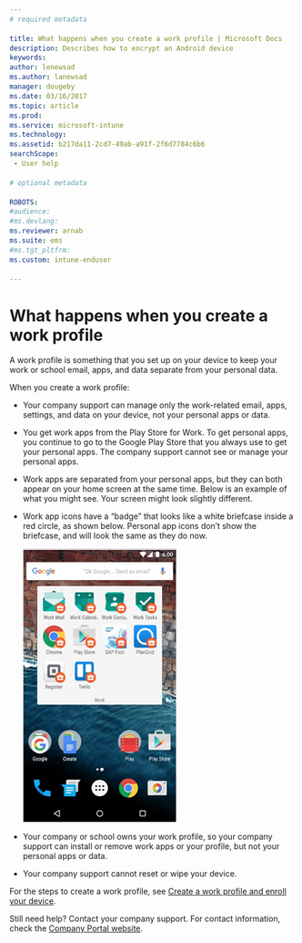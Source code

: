 ```yaml
---
# required metadata

title: What happens when you create a work profile | Microsoft Docs
description: Describes how to encrypt an Android device
keywords:
author: lenewsad
ms.author: lanewsad
manager: dougeby
ms.date: 03/16/2017
ms.topic: article
ms.prod:
ms.service: microsoft-intune
ms.technology:
ms.assetid: b217da11-2cd7-49ab-a91f-2f6d7784c6b6
searchScope:
 - User help

# optional metadata

ROBOTS:  
#audience:
#ms.devlang:
ms.reviewer: arnab
ms.suite: ems
#ms.tgt_pltfrm:
ms.custom: intune-enduser

---
```



# What happens when you create a work profile

A work profile is something that you set up on your device to keep your work or school email, apps, and data separate from your personal data.

When you create a work profile:

- Your company support can manage only the work-related email, apps, settings, and data on your device, not your personal apps or data.

- You get work apps from the Play Store for Work. To get personal apps, you continue to go to the Google Play Store that you always use to get your personal apps. The company support cannot see or manage your personal apps.

- Work apps are separated from your personal apps, but they can both appear on your home screen at the same time. Below is an example of what you might see. Your screen might look slightly different.

- Work app icons have a “badge” that looks like a white briefcase inside a red circle, as shown below. Personal app icons don’t show the briefcase, and will look the same as they do now.

	![Android Play Store for Work](./media/afw-google-play-store-for-work.png)

- Your company or school owns your work profile, so your company support can install or remove work apps or your profile, but not your personal apps or data.
- Your company support cannot reset or wipe your device.

For the steps to create a work profile, see [Create a work profile and enroll your device](create-a-work-profile-and-enroll-your-device-in-intune-android.md).

Still need help? Contact your company support. For contact information, check the [Company Portal website](https://go.microsoft.com/fwlink/?linkid=2010980).
